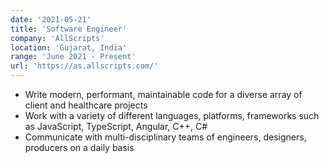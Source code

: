 ```yaml
---
date: '2021-05-21'
title: 'Software Engineer'
company: 'AllScripts'
location: 'Gujarat, India'
range: 'June 2021 - Present'
url: 'https://as.allscripts.com/'
---
```


- Write modern, performant, maintainable code for a diverse array of client and healthcare projects
- Work with a variety of different languages, platforms, frameworks such as JavaScript, TypeScript, Angular, C++, C#
- Communicate with multi-disciplinary teams of engineers, designers, producers on a daily basis
